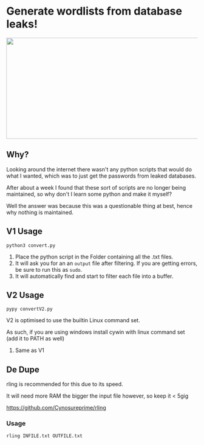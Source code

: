# Generate wordlists from database leaks!

<p align="center">
  <img width="536" height="266" src="https://i.imgur.com/NTf2PJ4.png">
</p>

## Why?
Looking around the internet there wasn't any python scripts that would do what I wanted, which was to just get the passwords from leaked databases.

After about a week I found that these sort of scripts are no longer being maintained, so why don't I learn some python and make it myself? 

Well the answer was because this was a questionable thing at best, hence why nothing is maintained.  


## V1 Usage
```
python3 convert.py
```
1. Place the python script in the Folder containing all the .txt files. 
2. It will ask you for an an ```output``` file after filtering. If you are getting errors, be sure to run this as ```sudo```. 
3. It will automatically find and start to filter each file into a buffer.

## V2 Usage
```
pypy convertV2.py
```
V2 is optimised to use the builtin Linux command set.

As such, if you are using windows install cywin with linux command set (add it to PATH as well)

1. Same as V1

## De Dupe
rling is recommended for this due to its speed. 

It will need more RAM the bigger the input file however, so keep it < 5gig 

https://github.com/Cynosureprime/rling

### Usage
```
rling INFILE.txt OUTFILE.txt
```

